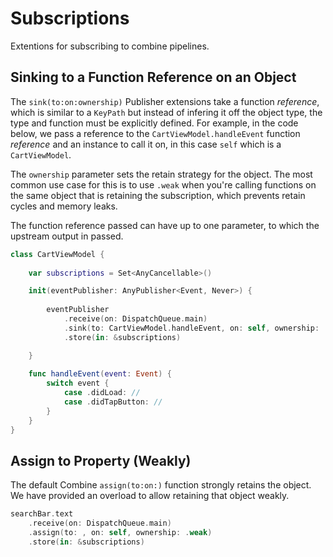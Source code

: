 # Subscriptions

Extentions for subscribing to combine pipelines.

## Sinking to a Function Reference on an Object

The `sink(to:on:ownership)` Publisher extensions take a function _reference_, which is similar to a `KeyPath` but instead of infering it off the object type, the type and function must be explicitly defined. For example, in the code below, we pass a reference to the `CartViewModel.handleEvent` function _reference_ and an instance to call it on, in this case `self` which is a `CartViewModel`. 

The `ownership` parameter sets the retain strategy for the object. The most common use case for this is to use `.weak` when you're calling functions on the same object that is retaining the subscription, which prevents retain cycles and memory leaks.

The function reference passed can have up to one parameter, to which the upstream output in passed.

```swift
class CartViewModel { 
    
    var subscriptions = Set<AnyCancellable>()

    init(eventPublisher: AnyPublisher<Event, Never>) { 
    
        eventPublisher
            .receive(on: DispatchQueue.main)
            .sink(to: CartViewModel.handleEvent, on: self, ownership: .weak)
            .store(in: &subscriptions)

    }
    
    func handleEvent(event: Event) {
        switch event { 
            case .didLoad: //
            case .didTapButton: //
        }
    }
}

```

## Assign to Property (Weakly)

The default Combine `assign(to:on:)` function strongly retains the object. We have provided an overload to allow retaining that object weakly. 

```swift
searchBar.text
    .receive(on: DispatchQueue.main)
    .assign(to: , on: self, ownership: .weak)
    .store(in: &subscriptions)
```



